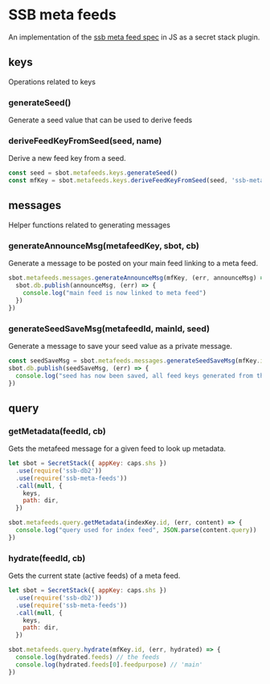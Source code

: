 # SSB meta feeds

An implementation of the [ssb meta feed spec] in JS as a secret stack
plugin.

## keys

Operations related to keys

### generateSeed()

Generate a seed value that can be used to derive feeds

### deriveFeedKeyFromSeed(seed, name)

Derive a new feed key from a seed.

```js
const seed = sbot.metafeeds.keys.generateSeed()
const mfKey = sbot.metafeeds.keys.deriveFeedKeyFromSeed(seed, 'ssb-meta-feeds-v1:metafeed')
```

## messages

Helper functions related to generating messages

### generateAnnounceMsg(metafeedKey, sbot, cb)

Generate a message to be posted on your main feed linking to a meta
feed.

```js
sbot.metafeeds.messages.generateAnnounceMsg(mfKey, (err, announceMsg) => {
  sbot.db.publish(announceMsg, (err) => {
    console.log("main feed is now linked to meta feed")
  })
})
```

### generateSeedSaveMsg(metafeedId, mainId, seed)

Generate a message to save your seed value as a private message.

```js
const seedSaveMsg = sbot.metafeeds.messages.generateSeedSaveMsg(mfKey.id, sbot.id, seed)
sbot.db.publish(seedSaveMsg, (err) => {
  console.log("seed has now been saved, all feed keys generated from this can be restored from the seed")
})
```

## query

### getMetadata(feedId, cb)

Gets the metafeed message for a given feed to look up metadata.

```js
let sbot = SecretStack({ appKey: caps.shs })
  .use(require('ssb-db2'))
  .use(require('ssb-meta-feeds'))
  .call(null, {
    keys,
    path: dir,
  })

sbot.metafeeds.query.getMetadata(indexKey.id, (err, content) => {
  console.log("query used for index feed", JSON.parse(content.query))
})
```

### hydrate(feedId, cb)

Gets the current state (active feeds) of a meta feed.

```js
let sbot = SecretStack({ appKey: caps.shs })
  .use(require('ssb-db2'))
  .use(require('ssb-meta-feeds'))
  .call(null, {
    keys,
    path: dir,
  })

sbot.metafeeds.query.hydrate(mfKey.id, (err, hydrated) => {
  console.log(hydrated.feeds) // the feeds
  console.log(hydrated.feeds[0].feedpurpose) // 'main'
})
```

[ssb meta feed spec]: https://github.com/ssb-ngi-pointer/ssb-meta-feed-spec
